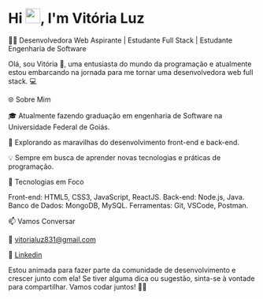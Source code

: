 <h1 align="left">Hi <img src="https://raw.githubusercontent.com/kaueMarques/kaueMarques/master/hi.gif" height="30px">, I'm Vitória Luz</h1>

👩‍💻 Desenvolvedora Web Aspirante | Estudante Full Stack | Estudante Engenharia de Software

Olá, sou Vitória 👋, uma entusiasta do mundo da programação e atualmente estou embarcando na jornada para me tornar uma desenvolvedora web full stack. 💻

🌐 Sobre Mim

🎓 Atualmente fazendo graduação em engenharia de Software na Universidade Federal de Goiás.

🌱 Explorando as maravilhas do desenvolvimento front-end e back-end.

💡 Sempre em busca de aprender novas tecnologias e práticas de programação.

🚀 Tecnologias em Foco

Front-end: HTML5, CSS3, JavaScript, ReactJS.
Back-end: Node.js, Java.
Banco de Dados: MongoDB, MySQL.
Ferramentas: Git, VSCode, Postman.

📫 Vamos Conversar

📧 vitorialuz831@gmail.com

🔗 <a href="https://www.linkedin.com/in/vit%C3%B3ria-luz-alves-d%E2%80%99-abadia-600573239" target="_blank">Linkedin</a>

Estou animada para fazer parte da comunidade de desenvolvimento e crescer junto com ela! Se tiver alguma dica ou sugestão, sinta-se à vontade para compartilhar. Vamos codar juntos! 🚀✨

<!--

**vitorialuz229/vitorialuz229** is a ✨ _special_ ✨ repository because its `README.md` (this file) appears on your GitHub profile.

Here are some ideas to get you started:

- 🔭 I’m currently working on ...
- 🌱 I’m currently learning ...
- 👯 I’m looking to collaborate on ...
- 🤔 I’m looking for help with ...
- 💬 Ask me about ...
- 📫 How to reach me: ...
- 😄 Pronouns: ...
- ⚡ Fun fact: ...
-->
